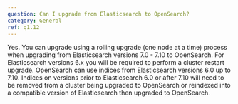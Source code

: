 ```yaml
---
question: Can I upgrade from Elasticsearch to OpenSearch?
category: General
ref: q1.12
---
```

Yes. You can upgrade using a rolling upgrade (one node at a time) process when upgrading from Elasticsearch versions 7.0 - 7.10 to OpenSearch. For Elasticsearch versions 6.x you will be required to perform a cluster restart upgrade. OpenSearch can use indices from Elasticsearch versions 6.0 up to 7.10. Indices on versions prior to Elasticsearch 6.0 or after 7.10 will need to be removed from a cluster being upgraded to OpenSearch or reindexed into a compatible version of Elasticsearch then upgraded to OpenSearch.